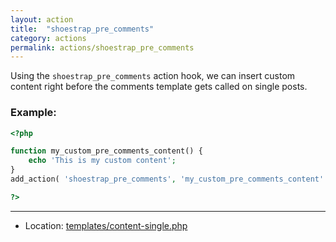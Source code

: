 ```yaml
---
layout: action
title:  "shoestrap_pre_comments"
category: actions
permalink: actions/shoestrap_pre_comments
---
```


Using the `shoestrap_pre_comments` action hook, we can insert custom content right before the comments template gets called on single posts.

### Example:

```php
<?php

function my_custom_pre_comments_content() {
	echo 'This is my custom content';
}
add_action( 'shoestrap_pre_comments', 'my_custom_pre_comments_content' );

?>
```

<hr>

* Location: [templates/content-single.php](https://github.com/shoestrap/shoestrap/blob/master/templates/content-single.php)